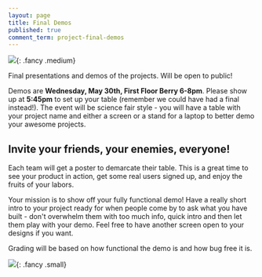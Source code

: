```yaml
---
layout: page
title: Final Demos
published: true
comment_term: project-final-demos
---
```




![](img/technigala18S.jpg){: .fancy .medium}

Final presentations and demos of the projects. Will be open to public!

Demos are **Wednesday, May 30th, First Floor Berry 6-8pm**. Please show up at **5:45pm** to set up your table (remember we could have had a final instead!).  The event will be science fair style - you will have a table with your project name and either a screen or a stand for a laptop to better demo your awesome projects.

## Invite your friends, your enemies, everyone!

Each team will get a poster to demarcate their table. This is a great time to see your product in action, get some real users signed up, and enjoy the fruits of your labors.

Your mission is to show off your fully functional demo!  Have a really short intro to your project ready for when people come by to ask what you have built - don't overwhelm them with too much info, quick intro and then let them play with your demo.  Feel free to have another screen open to your designs if you want.

Grading will be based on how functional the demo is and how bug free it is.

![](http://i.giphy.com/p9O75RBS946He.gif){: .fancy .small}

